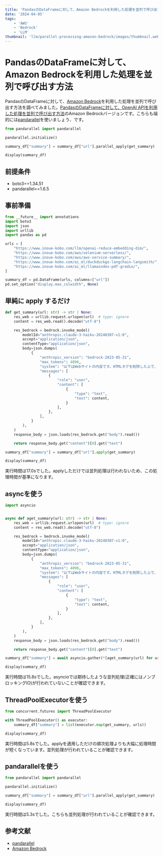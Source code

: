 ```yaml
---
title: 'PandasのDataFrameに対して、Amazon Bedrockを利用した処理を並列で呼び出す方法'
date: '2024-04-05'
tags:
    - 'AWS'
    - 'Bedrock'
    - 'LLM'
thumbnail: 'llm/parallel-processing-amazon-bedrock/images/thumbnail.webp'
---
```


# PandasのDataFrameに対して、Amazon Bedrockを利用した処理を並列で呼び出す方法

PandasのDataFrameに対して、[Amazon Bedrock](https://docs.aws.amazon.com/bedrock/latest/userguide/what-is-bedrock.html)を利用した処理を並列で呼び出す方法を調べてみました。[PandasのDataFrameに対して、OpenAI APIを利用した処理を並列で呼び出す方法](https://www.inoue-kobo.com/llm/parallel-processing-openai/)のAmazon Bedrockバージョンです。こちらも端的には[pandarallel](https://github.com/nalepae/pandarallel)を使いましょう、です。

```python
from pandarallel import pandarallel

pandarallel.initialize()

summary_df["summary"] = summary_df["url"].parallel_apply(get_summary)

display(summary_df)
```

## 前提条件

* boto3==1.34.51
* pandarallel==1.6.5

## 事前準備

```python
from __future__ import annotations
import boto3
import json
import urllib
import pandas as pd

urls = [
    "https://www.inoue-kobo.com/llm/openai-reduce-embedding-dim/",
    "https://www.inoue-kobo.com/aws/selenium-serverless/",
    "https://www.inoue-kobo.com/aws/aws-service-summary/",
    "https://www.inoue-kobo.com/ai_ml/duckduckgo-langchain-langsmith/",
    "https://www.inoue-kobo.com/ai_ml/llamaindex-pdf-gradio/",
]

summary_df = pd.DataFrame(urls, columns=["url"])
pd.set_option("display.max_colwidth", None)
```

## 単純に apply するだけ

```python
def get_summary(url: str) -> str | None:
    res_web = urllib.request.urlopen(url)  # type: ignore
    content = res_web.read().decode("utf-8")

    res_bedrock = bedrock.invoke_model(
        modelId="anthropic.claude-3-haiku-20240307-v1:0",
        accept="application/json",
        contentType="application/json",
        body=json.dumps(
            {
                "anthropic_version": "bedrock-2023-05-31",
                "max_tokens": 4096,
                "system": "以下はWebサイトの内容です。HTMLタグを削除した上で、150文字以内で要約してください。",
                "messages": [
                    {
                        "role": "user",
                        "content": [
                            {
                                "type": "text",
                                "text": content,
                            }
                        ],
                    },
                ],
            }
        ),
    )
    response_body = json.loads(res_bedrock.get("body").read())

    return response_body.get("content")[0].get("text")
```

```python
summary_df["summary"] = summary_df["url"].apply(get_summary)

display(summary_df)
```

実行時間は17.0sでした。applyしただけでは並列処理は行われないため、この処理時間が基準になります。

## asyncを使う

```python
import asyncio


async def aget_summary(url: str) -> str | None:
    res_web = urllib.request.urlopen(url)  # type: ignore
    content = res_web.read().decode("utf-8")

    res_bedrock = bedrock.invoke_model(
        modelId="anthropic.claude-3-haiku-20240307-v1:0",
        accept="application/json",
        contentType="application/json",
        body=json.dumps(
            {
                "anthropic_version": "bedrock-2023-05-31",
                "max_tokens": 4096,
                "system": "以下はWebサイトの内容です。HTMLタグを削除した上で、150文字以内で要約してください。",
                "messages": [
                    {
                        "role": "user",
                        "content": [
                            {
                                "type": "text",
                                "text": content,
                            }
                        ],
                    },
                ],
            }
        ),
    )
    response_body = json.loads(res_bedrock.get("body").read())

    return response_body.get("content")[0].get("text")
```

```python
summary_df["summary"] = await asyncio.gather(*[aget_summary(url) for url in urls])

display(summary_df)
```

実行時間は15.8sでした。asyncioでは期待したような並列処理(正確にはノンブロッキングIO)が行われていないことが確認できます。

## ThreadPoolExecutorを使う

```python
from concurrent.futures import ThreadPoolExecutor
```

```python
with ThreadPoolExecutor() as executor:
    summary_df["summary"] = list(executor.map(get_summary, urls))

display(summary_df)
```

実行時間は5.8sでした。applyを適用しただけの順次処理よりも大幅に処理時間が短くなっています。並列処理が行われていることが確認できます。

## pandarallelを使う

```python
from pandarallel import pandarallel

pandarallel.initialize()
```

```python
summary_df["summary"] = summary_df["url"].parallel_apply(get_summary)

display(summary_df)
```

実行時間は5.3sでした。こちらも並列処理が行われていることが確認できます。

## 参考文献

* [pandarallel](https://github.com/nalepae/pandarallel)
* [Amazon Bedrock](https://docs.aws.amazon.com/bedrock/latest/userguide/what-is-bedrock.html)